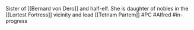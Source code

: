 Sister of [[Bernard von Dero]] and half-elf. She is daughter of nobles in the [[Lortest Fortress]] vicinity and lead [[Tetriam Partem]] 
#PC #Alfred #in-progress 